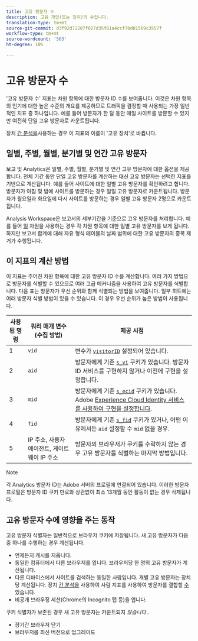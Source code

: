 ```yaml
---
title: 고유 방문자 수
description: 고유 개인(또는 장치)의 수입니다.
translation-type: tm+mt
source-git-commit: d3f92d72207f027d35f81a4ccf70d01569c3557f
workflow-type: tm+mt
source-wordcount: '563'
ht-degree: 10%

---
```



# 고유 방문자 수

&#39;고유 방문자 수&#39; 지표는 차원 항목에 대한 방문자 ID 수를 보여줍니다. 이것은 차원 항목의 인기에 대한 높은 수준의 개요를 제공하므로 트래픽을 결정할 때 사용되는 가장 일반적인 지표 중 하나입니다. 예를 들어 방문자가 한 달 동안 매일 사이트를 방문할 수 있지만 여전히 단일 고유 방문자로 카운트됩니다.

장치 [간 분석을](../cda/overview.md)사용하는 경우 이 지표의 이름이 &#39;고유 장치&#39;로 바뀝니다.

## 일별, 주별, 월별, 분기별 및 연간 고유 방문자

보고 및 Analytics은 일별, 주별, 월별, 분기별 및 연간 고유 방문자에 대한 옵션을 제공합니다. 전체 기간 동안 단일 고유 방문자를 계산하는 대신 고유 방문자는 선택한 지표를 기반으로 계산됩니다. 예를 들어 사이트에 대한 일별 고유 방문자를 확인하려고 합니다. 방문자가 아침 및 밤에 사이트를 방문하는 경우 일일 고유 방문자로 카운트됩니다. 방문자가 월요일과 화요일에 다시 사이트를 방문하는 경우 일별 고유 방문자 2명으로 카운트됩니다.

Analysis Workspace은 보고서의 세부기간을 기준으로 고유 방문자를 처리합니다. 예를 들어 [일](../dimensions/day.md) 차원을 사용하는 경우 각 차원 항목에 대한 일별 고유 방문자를 보게 됩니다. 하지만 보고서 합계에 대해 자유 형식 테이블의 날짜 범위에 대한 고유 방문자의 중복 제거가 수행됩니다.

## 이 지표의 계산 방법

이 지표는 주어진 차원 항목에 대한 고유 방문자 ID 수를 계산합니다. 여러 가지 방법으로 방문자를 식별할 수 있으므로 여러 고급 메커니즘을 사용하여 고유 방문자를 식별합니다. 다음 표는 방문자가 우선 순위와 함께 식별되는 방법을 보여줍니다. 일부 히트에는 여러 방문자 식별 방법이 있을 수 있습니다. 이 경우 우선 순위가 높은 방법이 사용됩니다.

| 사용된 명령 | 쿼리 매개 변수(수집 방법) | 제공 시점 |
| --- | --- | --- |
| 1 | `vid` | 변수가 [`visitorID`](/help/implement/vars/config-vars/visitorid.md) 설정되어 있습니다. |
| 2 | `aid` | 방문자에게 기존 [`s_vi`](https://docs.adobe.com/content/help/ko-KR/core-services/interface/ec-cookies/cookies-analytics.html) 쿠키가 있습니다. 방문자 ID 서비스를 구현하지 않거나 이전에 구현을 설정합니다. |
| 3 | `mid` | 방문자에게 기존 [`s_ecid`](https://docs.adobe.com/content/help/ko-KR/core-services/interface/ec-cookies/cookies-analytics.html) 쿠키가 있습니다. Adobe [Experience Cloud Identity 서비스를 사용하여 구현을 설정합니다](https://docs.adobe.com/content/help/ko-KR/id-service/using/home.html). |
| 4 | `fid` | 방문자에게 기존 [`s_fid`](https://docs.adobe.com/content/help/ko-KR/core-services/interface/ec-cookies/cookies-analytics.html) 쿠키가 있거나, 어떤 이유에서든 `aid` 설정할 수 `mid` 없을 경우. |
| 5 | IP 주소, 사용자 에이전트, 게이트웨이 IP 주소 | 방문자의 브라우저가 쿠키를 수락하지 않는 경우 고유 방문자를 식별하는 마지막 방법입니다. |

>[!NOTE]
>
>각 Analytics 방문자 ID는 Adobe 서버의 프로필에 연결되어 있습니다. 이러한 방문자 프로필은 방문자 ID 쿠키 만료와 상관없이 최소 13개월 동안 활동이 없는 경우 삭제됩니다.

## 고유 방문자 수에 영향을 주는 동작

고유 방문자 식별자는 일반적으로 브라우저 쿠키에 저장됩니다. 새 고유 방문자가 다음 중 하나를 수행하는 경우 계산됩니다.

* 언제든지 캐시를 지웁니다.
* 동일한 컴퓨터에서 다른 브라우저를 엽니다. 브라우저당 한 명의 고유 방문자가 계산됩니다.
* 다른 디바이스에서 사이트를 검색하는 동일한 사람입니다. 개별 고유 방문자는 장치당 계산됩니다. 장치 [간 분석을](../cda/overview.md) 사용하여 사람 지표를 사용하여 방문자를 결합할 [수](people.md) 있습니다.
* 비공개 브라우징 세션(Chrome의 Incognito 탭 등)을 엽니다.

쿠키 식별자가 보존된 경우 새 고유 방문자는 카운트되지 *않습니다* .

* 장기간 브라우저 닫기
* 브라우저를 최신 버전으로 업그레이드
